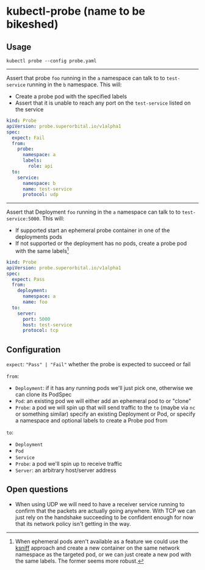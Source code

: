 # kubectl-probe (name to be bikeshed)

## Usage
```
kubectl probe --config probe.yaml
```

--- 
Assert that probe `foo` running in the `a` namespace can talk to to `test-service` running in the `b` namespace.
This will:
- Create a probe pod with the specified labels
- Assert that it is unable to reach any port on the `test-service` listed on the service
```yaml
kind: Probe
apiVersion: probe.superorbital.io/v1alpha1
spec:
  expect: Fail
  from:
    probe:
      namespace: a
      labels:
        role: api
  to:
    service:
      namespace: b
      name: test-service
      protocol: udp
```

---
Assert that Deployment `foo` running in the `a` namespace can talk to to `test-service:5000`.
This will:
- If supported start an ephemeral probe container in one of the deployments pods
- If not supported or the deployment has no pods, create a probe pod with the same labels[^1]
```yaml
kind: Probe
apiVersion: probe.superorbital.io/v1alpha1
spec:
  expect: Pass
  from:
    deployment:
      namespace: a
      name: foo
  to:
    server:
      port: 5000
      host: test-service
      protocol: tcp
```

## Configuration

`expect`: `"Pass" | "Fail"` whether the probe is expected to succeed or fail

`from`:
- `Deployment`: if it has any running pods we'll just pick one, otherwise we can clone its PodSpec
- `Pod`: an existing pod we will either add an ephemeral pod to or "clone" 
- `Probe`: a pod we will spin up that will send traffic to the `to` (maybe via `nc` or something similar)
 specify an existing Deployment or Pod, or specify a namespace and optional labels to create a Probe pod from

`to`: 
- `Deployment`
- `Pod`
- `Service`
- `Probe`: a pod we'll spin up to receive traffic
- `Server`: an arbitrary host/server address


## Open questions
- When using UDP we will need to have a receiver service running to confirm that the packets are actually going anywhere. With TCP we can just rely on the handshake succeeding to be confident enough for now that its network policy isn't getting in the way.

[^1]: When ephemeral pods aren't available as a feature we could use the [ksniff](https://github.com/eldadru/ksniff) approach and create a new container on the same network namespace as the targeted pod, or we can just create a new pod with the same labels. The former seems more robust.

